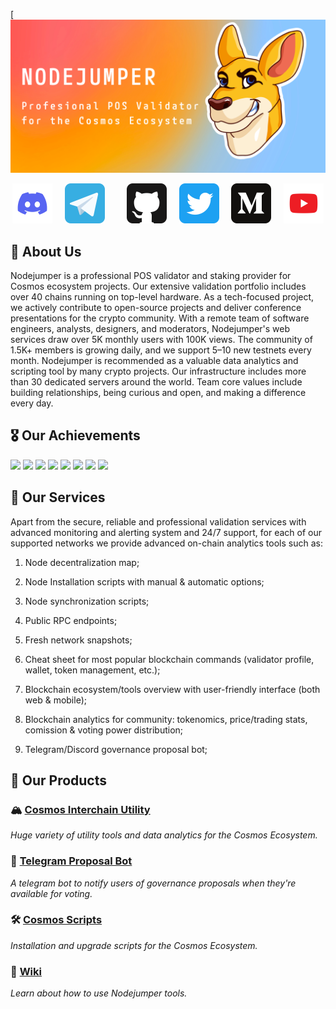 [![NODEJUMPER github banner](/profile/static/nj-banner.png)

<p align="center">
  <a href="https://discord.gg/7WcRaYHDXe"><img src="/profile/static/discord.svg" width="64" /></a>
  &nbsp; &nbsp;
  <a href="https://t.me/nodejumper"><img src="/profile/static/telegram.svg" width="64" /></a>
  &nbsp; &nbsp; &nbsp; &nbsp;
  <a href="https://github.com/nodejumper-org"><img src="/profile/static/github.svg" width="64" /></a>
  &nbsp; &nbsp;
  <a href="https://twitter.com/nodejumper"><img src="/profile/static/twitter.svg" width="64" /></a>
  &nbsp; &nbsp;
  <a href="https://medium.com/@NODEJUMPER"><img src="/profile/static/medium.svg" width="64" /></a>
  &nbsp; &nbsp;
  <a href="https://www.youtube.com/playlist?list=PLto8z5hKJjmtaN1ToLW2CswOtoeiQbSCa"><img src="/profile/static/youtube.svg" width="64" /></a>
</p>

## 🏢 About Us 

Nodejumper is a professional POS validator and staking provider for Cosmos ecosystem projects. Our extensive validation portfolio includes over 40 chains running on top-level hardware. As a tech-focused project, we actively contribute to open-source projects and deliver conference presentations for the crypto community. With a remote team of software engineers, analysts, designers, and moderators, Nodejumper's web services draw over 5K monthly users with 100K views. The community of 1.5K+ members is growing daily, and we support 5–10 new testnets every month. Nodejumper is recommended as a valuable data analytics and scripting tool by many crypto projects. Our infrastructure includes more than 30 dedicated servers around the world. Team core values include building relationships, being curious and open, and making a difference every day.

## 🎖️ Our Achievements

<img src="https://img.shields.io/badge/Genesis%20Validators-10-brightgreen">
<img src="https://img.shields.io/badge/Supported%20Project-41-brightgreen">
<img src="https://img.shields.io/badge/Unique%20Users%20Monthly-5K-brightgreen">
<img src="https://img.shields.io/badge/Views%20Monthly-100K-brightgreen">
<img src="https://img.shields.io/badge/Community%20Members-3K-brightgreen">
<img src="https://img.shields.io/badge/Commits%20in%20the%20last%206%20months-2K-brightgreen">
<img src="https://img.shields.io/badge/Open%20Pull%20Requests%20&%20Issues-20-brightgreen">
<img src="https://img.shields.io/badge/Years%20of%20IT%20Experties-10-brightgreen">


## 💫 Our Services

Apart from the secure, reliable and professional validation services with advanced monitoring and alerting system and 24/7 support, for each of our supported networks we provide advanced on-chain analytics tools such as:

1. Node decentralization map;

2. Node Installation scripts with manual & automatic options;

3. Node synchronization scripts;

4. Public RPC endpoints;

5. Fresh network snapshots;

6. Cheat sheet for most popular blockchain commands (validator profile, wallet, token management, etc.);

7. Blockchain ecosystem/tools overview with user-friendly interface (both web & mobile);

8. Blockchain analytics for community: tokenomics, price/trading stats, comission & voting power distribution;

9. Telegram/Discord governance proposal bot;


##  💎 Our Products

### 🏔️ [Cosmos Interchain Utility](https://nodejumper.io) 
_Huge variety of utility tools and data analytics for the Cosmos Ecosystem._

### 🤖 [Telegram Proposal Bot](https://t.me/nodejumper_governance_bot)
_A telegram bot to notify users of governance proposals when they're available for voting._

### 🛠 [Cosmos Scripts](https://github.com/nodejumper-org/cosmos-scripts) 
_Installation and upgrade scripts for the Cosmos Ecosystem._

### 📖 [Wiki](https://github.com/nodejumper-org/nodejumper/wiki)
_Learn about how to use Nodejumper tools._
